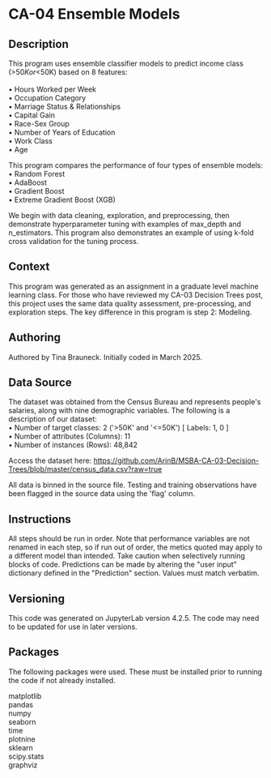 # CA-04 Ensemble Models

## Description
This program uses ensemble classifier models to predict income class (>$50K or <$50K) based on 8 features:<br>
<br>
• Hours Worked per Week<br>
• Occupation Category<br>
• Marriage Status & Relationships<br>
• Capital Gain<br>
• Race-Sex Group<br>
• Number of Years of Education<br>
• Work Class<br>
• Age<br>

This program compares the performance of four types of ensemble models:
• Random Forest <br>
• AdaBoost <br>
• Gradient Boost <br>
• Extreme Gradient Boost (XGB)<br>

We begin with data cleaning, exploration, and preprocessing, then demonstrate hyperparameter tuning with examples of max_depth and n_estimators. This program also demonstrates an example of using k-fold cross validation for the tuning process.

## Context

This program was generated as an assignment in a graduate level machine learning class. For those who have reviewed my CA-03 Decision Trees post, this project uses the same data quality assessment, pre-processing, and exploration steps. The key difference in this program is step 2: Modeling.

## Authoring
Authored by Tina Brauneck. Initially coded in March 2025.

## Data Source
The dataset was obtained from the Census Bureau and represents people's salaries, along with nine demographic variables. The following is a description of our dataset:<br>
• Number of target classes: 2 ('>50K' and '<=50K') [ Labels: 1, 0 ]<br>
• Number of attributes (Columns): 11<br>
• Number of instances (Rows): 48,842<br>

Access the dataset here: https://github.com/ArinB/MSBA-CA-03-Decision-Trees/blob/master/census_data.csv?raw=true<br>

All data is binned in the source file. Testing and training observations have been flagged in the source data using the 'flag' column.<br>

## Instructions
All steps should be run in order. Note that performance variables are not renamed in each step, so if run out of order, the metics quoted may apply to a different model than intended. Take caution when selectively running blocks of code.
Predictions can be made by altering the "user input" dictionary defined in the "Prediction" section. Values must match verbatim.


## Versioning
This code was generated on JupyterLab version 4.2.5. The code may need to be updated for use in later versions.

## Packages
The following packages were used. These must be installed prior to running the code if not already installed. <br>

matplotlib<br>
pandas<br>
numpy<br>
seaborn<br>
time<br>
plotnine<br>
sklearn<br>
scipy.stats<br>
graphviz<br>

